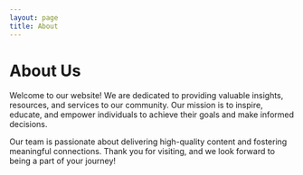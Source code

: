 ```yaml
---
layout: page
title: About
---
```

# About Us

Welcome to our website! We are dedicated to providing valuable insights, resources, and services to our community. Our mission is to inspire, educate, and empower individuals to achieve their goals and make informed decisions.

Our team is passionate about delivering high-quality content and fostering meaningful connections. Thank you for visiting, and we look forward to being a part of your journey!